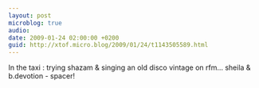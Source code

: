 ```yaml
---
layout: post
microblog: true
audio: 
date: 2009-01-24 02:00:00 +0200
guid: http://xtof.micro.blog/2009/01/24/t1143505589.html
---
```

In the taxi : trying shazam &amp; singing an old disco vintage on rfm...  sheila &amp; b.devotion - spacer!
